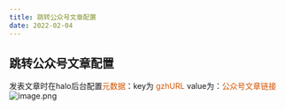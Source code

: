 ```yaml
---
title: 跳转公众号文章配置
date: 2022-02-04
---
```

## 跳转公众号文章配置
发表文章时在halo后台配置<font style="color: #D35400;">元数据</font>：key为 <font style="color: #D35400;">gzhURL </font>value为：<font style="color: #D35400;">公众号文章链接</font>
![image.png](https://halo-block-1gcmmxstc7b049ae-1307615934.ap-shanghai.app.tcloudbase.com/upload/2022/02/image-713c0d54897e48cc932192ecf155f167.png)